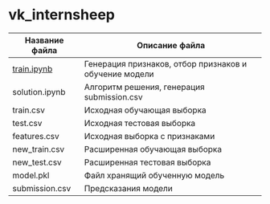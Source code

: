 # vk_internsheep
| Название файла |     Описание файла         |
|----------------|----------------------------|
|[train.ipynb](train.ipynb)| Генерация признаков, отбор признаков и обучение модели|
|solution.ipynb| Алгоритм решения, генерация submission.csv|
|train.csv| Исходная обучающая выборка|
|test.csv| Исходная тестовая выборка|
|features.csv| Исходная выборка с признаками|
|new_train.csv| Расширенная обучающая выборка|
|new_test.csv| Расширенная тестовая выборка|
|model.pkl| Файл хранящий обученную модель|
|submission.csv| Предсказания модели|
